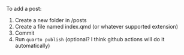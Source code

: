 To add a post:
1. Create a new folder in /posts
2. Create a file named index.qmd (or whatever supported extension)
3. Commit
4. Run `quarto publish` (optional? I think github actions will do it automatically)
